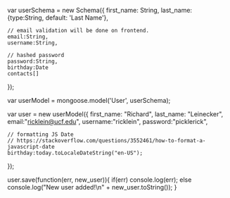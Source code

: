 var userSchema = new Schema({
    first_name: String,
    last_name: {type:String, default: 'Last Name'},

    // email validation will be done on frontend.
    email:String,
    username:String,

    // hashed password
    password:String,
    birthday:Date
    contacts[]
});

var userModel = mongoose.model('User', userSchema);

var user = new userModel({
    first_name: "Richard",
    last_name: "Leinecker",
    email:"ricklein@ucf.edu",
    username:"ricklein",
    password:"picklerick",

    // formatting JS Date
    // https://stackoverflow.com/questions/3552461/how-to-format-a-javascript-date
    birthday:today.toLocaleDateString("en-US");
});

user.save(function(err, new_user)){
    if(err) console.log(err);
    else console.log("New user added!\n" + new_user.toString());
}
